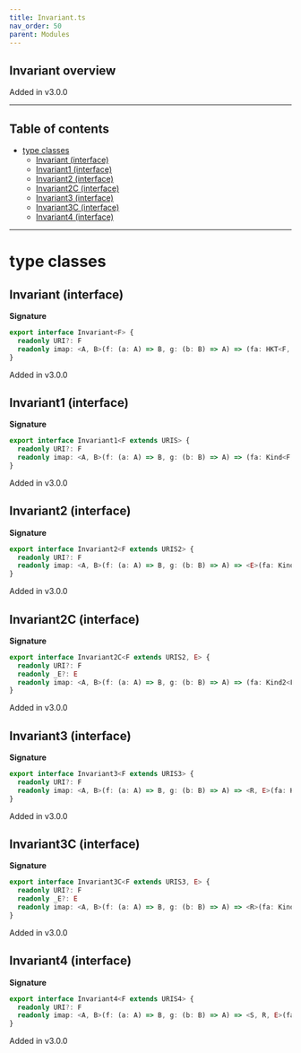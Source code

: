 ```yaml
---
title: Invariant.ts
nav_order: 50
parent: Modules
---
```


## Invariant overview

Added in v3.0.0

---

<h2 class="text-delta">Table of contents</h2>

- [type classes](#type-classes)
  - [Invariant (interface)](#invariant-interface)
  - [Invariant1 (interface)](#invariant1-interface)
  - [Invariant2 (interface)](#invariant2-interface)
  - [Invariant2C (interface)](#invariant2c-interface)
  - [Invariant3 (interface)](#invariant3-interface)
  - [Invariant3C (interface)](#invariant3c-interface)
  - [Invariant4 (interface)](#invariant4-interface)

---

# type classes

## Invariant (interface)

**Signature**

```ts
export interface Invariant<F> {
  readonly URI?: F
  readonly imap: <A, B>(f: (a: A) => B, g: (b: B) => A) => (fa: HKT<F, A>) => HKT<F, B>
}
```

Added in v3.0.0

## Invariant1 (interface)

**Signature**

```ts
export interface Invariant1<F extends URIS> {
  readonly URI?: F
  readonly imap: <A, B>(f: (a: A) => B, g: (b: B) => A) => (fa: Kind<F, A>) => Kind<F, B>
}
```

Added in v3.0.0

## Invariant2 (interface)

**Signature**

```ts
export interface Invariant2<F extends URIS2> {
  readonly URI?: F
  readonly imap: <A, B>(f: (a: A) => B, g: (b: B) => A) => <E>(fa: Kind2<F, E, A>) => Kind2<F, E, B>
}
```

Added in v3.0.0

## Invariant2C (interface)

**Signature**

```ts
export interface Invariant2C<F extends URIS2, E> {
  readonly URI?: F
  readonly _E?: E
  readonly imap: <A, B>(f: (a: A) => B, g: (b: B) => A) => (fa: Kind2<F, E, A>) => Kind2<F, E, B>
}
```

Added in v3.0.0

## Invariant3 (interface)

**Signature**

```ts
export interface Invariant3<F extends URIS3> {
  readonly URI?: F
  readonly imap: <A, B>(f: (a: A) => B, g: (b: B) => A) => <R, E>(fa: Kind3<F, R, E, A>) => Kind3<F, R, E, B>
}
```

Added in v3.0.0

## Invariant3C (interface)

**Signature**

```ts
export interface Invariant3C<F extends URIS3, E> {
  readonly URI?: F
  readonly _E?: E
  readonly imap: <A, B>(f: (a: A) => B, g: (b: B) => A) => <R>(fa: Kind3<F, R, E, A>) => Kind3<F, R, E, B>
}
```

Added in v3.0.0

## Invariant4 (interface)

**Signature**

```ts
export interface Invariant4<F extends URIS4> {
  readonly URI?: F
  readonly imap: <A, B>(f: (a: A) => B, g: (b: B) => A) => <S, R, E>(fa: Kind4<F, S, R, E, A>) => Kind4<F, S, R, E, B>
}
```

Added in v3.0.0
